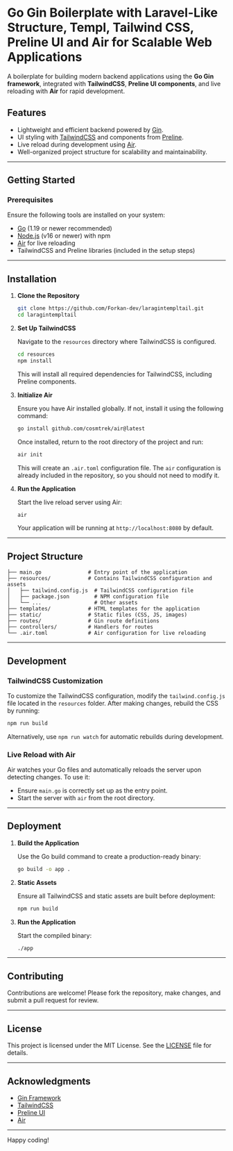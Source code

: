 # Go Gin Boilerplate with Laravel-Like Structure, Templ, Tailwind CSS, Preline UI and Air for Scalable Web Applications 

A boilerplate for building modern backend applications using the **Go Gin framework**, integrated with **TailwindCSS**, **Preline UI components**, and live reloading with **Air** for rapid development.

## Features

- Lightweight and efficient backend powered by [Gin](https://github.com/gin-gonic/gin).
- UI styling with [TailwindCSS](https://tailwindcss.com/) and components from [Preline](https://preline.io/).
- Live reload during development using [Air](https://github.com/cosmtrek/air).
- Well-organized project structure for scalability and maintainability.

---

## Getting Started

### Prerequisites

Ensure the following tools are installed on your system:

- [Go](https://golang.org/) (1.19 or newer recommended)
- [Node.js](https://nodejs.org/) (v16 or newer) with npm
- [Air](https://github.com/cosmtrek/air) for live reloading
- TailwindCSS and Preline libraries (included in the setup steps)

---

## Installation

1. **Clone the Repository**

   ```bash
   git clone https://github.com/Forkan-dev/laragintempltail.git
   cd laragintempltail
   ```

2. **Set Up TailwindCSS**

   Navigate to the `resources` directory where TailwindCSS is configured.

   ```bash
   cd resources
   npm install
   ```

   This will install all required dependencies for TailwindCSS, including Preline components.

3. **Initialize Air**

   Ensure you have Air installed globally. If not, install it using the following command:

   ```bash
   go install github.com/cosmtrek/air@latest
   ```

   Once installed, return to the root directory of the project and run:

   ```bash
   air init
   ```

   This will create an `.air.toml` configuration file. The `air` configuration is already included in the repository, so you should not need to modify it.

4. **Run the Application**

   Start the live reload server using Air:

   ```bash
   air
   ```

   Your application will be running at `http://localhost:8080` by default.

---

## Project Structure

```plaintext
├── main.go               # Entry point of the application
├── resources/            # Contains TailwindCSS configuration and assets
│   ├── tailwind.config.js  # TailwindCSS configuration file
│   ├── package.json        # NPM configuration file
│   └── ...                 # Other assets
├── templates/            # HTML templates for the application
├── static/               # Static files (CSS, JS, images)
├── routes/               # Gin route definitions
├── controllers/          # Handlers for routes
└── .air.toml             # Air configuration for live reloading
```

---

## Development

### TailwindCSS Customization

To customize the TailwindCSS configuration, modify the `tailwind.config.js` file located in the `resources` folder. After making changes, rebuild the CSS by running:

```bash
npm run build
```

Alternatively, use `npm run watch` for automatic rebuilds during development.

### Live Reload with Air

Air watches your Go files and automatically reloads the server upon detecting changes. To use it:

- Ensure `main.go` is correctly set up as the entry point.
- Start the server with `air` from the root directory.

---

## Deployment

1. **Build the Application**

   Use the Go build command to create a production-ready binary:

   ```bash
   go build -o app .
   ```

2. **Static Assets**

   Ensure all TailwindCSS and static assets are built before deployment:

   ```bash
   npm run build
   ```

3. **Run the Application**

   Start the compiled binary:

   ```bash
   ./app
   ```

---

## Contributing

Contributions are welcome! Please fork the repository, make changes, and submit a pull request for review.

---

## License

This project is licensed under the MIT License. See the [LICENSE](LICENSE) file for details.

---

## Acknowledgments

- [Gin Framework](https://github.com/gin-gonic/gin)
- [TailwindCSS](https://tailwindcss.com/)
- [Preline UI](https://preline.io/)
- [Air](https://github.com/cosmtrek/air)

---

Happy coding!

